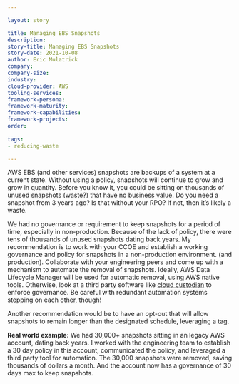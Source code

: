 ```yaml
---

layout: story

title: Managing EBS Snapshots
description:
story-title: Managing EBS Snapshots
story-date: 2021-10-08
author: Eric Mulatrick
company: 
company-size:
industry: 
cloud-provider: AWS
tooling-services:
framework-persona:
framework-maturity:
framework-capabilities:
framework-projects:
order:
 
tags:
- reducing-waste

---
```


AWS EBS (and other services) snapshots are backups of a system at a current state.  Without using a policy, snapshots will continue to grow and grow in quantity.  Before you know it, you could be sitting on thousands of unused snapshots (waste?) that have no business value.  Do you need a snapshot from 3 years ago?  Is that without your RPO?  If not, then it’s likely a waste.  

We had no governance or requirement to keep snapshots for a period of time, especially in non-production.  Because of the lack of policy, there were tens of thousands of unused snapshots dating back years.  My recommendation is to work with your CCOE and establish a working governance and policy for snapshots in a non-production environment.  (and production).  Collaborate with your engineering peers and come up with a mechanism to automate the removal of snapshots.  Ideally, AWS Data Lifecycle Manager will be used for automatic removal, using AWS native tools.  Otherwise, look at a third party software like [cloud custodian](https://cloudcustodian.io/) to enforce governance.  Be careful with redundant automation systems stepping on each other, though!  

Another recommendation would be to have an opt-out that will allow snapshots to remain longer than the designated schedule, leveraging a tag.  

**Real world example:**  We had 30,000+ snapshots sitting in an legacy AWS account, dating back years.  I worked with the engineering team to establish a 30 day policy in this account, communicated the policy, and leveraged a third party tool for automation.  The 30,000 snapshots were removed, saving thousands of dollars a month.  And the account now has a governance of 30 days max to keep snapshots.
